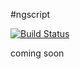#ngscript

[![Build Status](https://travis-ci.org/wssccc/ngscript.svg?branch=master)](https://travis-ci.org/wssccc/ngscript)

coming soon